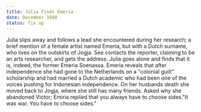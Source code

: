 ```yaml
---
title: Julia Finds Emeria
date: December 1988 
status: fix up
---
```

Julia slips away and follows a lead she encountered during her research; a brief mention of a female artist named Emeria, but with a Dutch surname, who lives on the outskirts of Jogja. See contacts the reporter, claiming to be an
arts researcher, and gets the address. Julia goes alone and finds that it is, indeed, the former Emeria Soenassa.  Emeria reveals that after independence she had gone to the Netherlands on a "colonial guilt" scholarship and had married a Dutch academic who had been one of the voices pushing for
Indonesian independence. On her husbands death she moved back
to Jogja, where she still has many friends. Asked why she abandoned Victor; Emiria replied that you always have to choose sides."It was war. You have to
choose sides."
